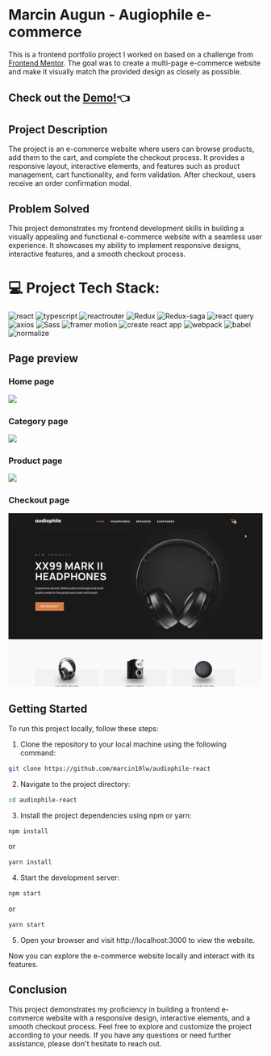 # Marcin Augun - Augiophile e-commerce

This is a frontend portfolio project I worked on based on a challenge from [Frontend Mentor](https://www.frontendmentor.io/challenges/audiophile-ecommerce-website-C8cuSd_wx). The goal was to create a multi-page e-commerce website and make it visually match the provided design as closely as possible.

## Check out the [Demo!](https://marcin10lw.github.io/audiophile-react/)👈

## Project Description

The project is an e-commerce website where users can browse products, add them to the cart, and complete the checkout process. It provides a responsive layout, interactive elements, and features such as product management, cart functionality, and form validation. After checkout, users receive an order confirmation modal.

## Problem Solved

This project demonstrates my frontend development skills in building a visually appealing and functional e-commerce website with a seamless user experience. It showcases my ability to implement responsive designs, interactive features, and a smooth checkout process.

# 💻 Project Tech Stack:

![react](https://img.shields.io/badge/React-61DAFB.svg?style=for-the-badge&logo=React&logoColor=black)
![typescript](https://img.shields.io/badge/TypeScript-3178C6.svg?style=for-the-badge&logo=TypeScript&logoColor=white)
![reactrouter](https://img.shields.io/badge/React%20Router-CA4245.svg?style=for-the-badge&logo=React-Router&logoColor=white)
![Redux](https://img.shields.io/badge/Redux-764ABC.svg?style=for-the-badge&logo=Redux&logoColor=white)
![Redux-saga](https://img.shields.io/badge/Redux--Saga-999999.svg?style=for-the-badge&logo=Redux-Saga&logoColor=white)
![react query](https://img.shields.io/badge/React%20Query-FF4154.svg?style=for-the-badge&logo=React-Query&logoColor=white)
![axios](https://img.shields.io/badge/Axios-5A29E4.svg?style=for-the-badge&logo=Axios&logoColor=white)
![Sass](https://img.shields.io/badge/Sass-CC6699.svg?style=for-the-badge&logo=Sass&logoColor=white)
![framer motion](https://img.shields.io/badge/Framer--Motion-0055FF.svg?style=for-the-badge&logo=Framer&logoColor=white)
![create react app](https://img.shields.io/badge/Create%20React%20App-09D3AC.svg?style=for-the-badge&logo=Create-React-App&logoColor=white)
![webpack](https://img.shields.io/badge/Webpack-8DD6F9.svg?style=for-the-badge&logo=Webpack&logoColor=black)
![babel](https://img.shields.io/badge/Babel-F9DC3E.svg?style=for-the-badge&logo=Babel&logoColor=black)
![normalize](https://img.shields.io/badge/Normalize.css-E3695F.svg?style=for-the-badge&logo=normalizedotcss&logoColor=white)

## Page preview

### Home page

![](/audiophile-homepage.gif)

### Category page

![](/audiophile-category.gif)

### Product page

![](/audiophile-product.gif)

### Checkout page

![](/audiophile-checkout.gif)

## Getting Started

To run this project locally, follow these steps:

1. Clone the repository to your local machine using the following command:

```bash
git clone https://github.com/marcin10lw/audiophile-react
```

2. Navigate to the project directory:

```bash
cd audiophile-react
```

3. Install the project dependencies using npm or yarn:

```bash
npm install
```

or

```bash
yarn install
```

4. Start the development server:

```bash
npm start
```

or

```bash
yarn start
```

5. Open your browser and visit http://localhost:3000 to view the website.

Now you can explore the e-commerce website locally and interact with its features.

## Conclusion

This project demonstrates my proficiency in building a frontend e-commerce website with a responsive design, interactive elements, and a smooth checkout process. Feel free to explore and customize the project according to your needs. If you have any questions or need further assistance, please don't hesitate to reach out.
